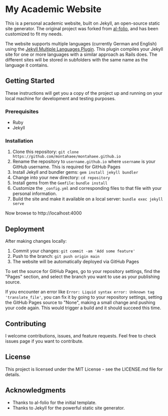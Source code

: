 # My Academic Website

This is a personal academic website, built on Jekyll, an open-source static site generator. The original project was forked from [al-folio](https://github.com/alshedivat/al-folio), and has been customized to fit my needs.

The website supports multiple languages (currently German and English) using the [Jekyll Multiple Languages Plugin](https://github.com/kurtsson/jekyll-multiple-languages-plugin). 
This plugin compiles your Jekyll site for one or more languages with a similar approach as Rails does. The different sites will
be stored in subfolders with the same name as the language it contains.


## Getting Started

These instructions will get you a copy of the project up and running on your local machine for development and testing purposes.

### Prerequisites

- Ruby
- Jekyll

### Installation

1. Clone this repository: `git clone https://github.com/montahaee/montahaee.github.io`
2. Rename the repository to `username.github.io` where `username` is your GitHub username. This is required for GitHub Pages
3. Install Jekyll and bundler gems: `gem install jekyll bundler`
4. Change into your new directory: `cd repository`
5. Install gems from the `Gemfile`: `bundle install`
6. Customize the `_config.yml` and corresponding files to that file with your personal information.
7. Build the site and make it available on a local server: `bundle exec jekyll serve`

Now browse to http://localhost:4000

## Deployment

After making changes locally:

1. Commit your changes: `git commit -am 'Add some feature'`
2. Push to the branch: `git push origin main`
3. The website will be automatically deployed via GitHub Pages

To set the source for GitHub Pages, go to your repository settings, find the "Pages" section, and select the branch you want to use as your publishing source.

If you encounter an error like `Error: Liquid syntax error: Unknown tag 'translate_file'`, you can fix it by going to your repository settings,
setting the GitHub Pages source to "None", making a small change and pushing your code again. This would trigger a build and it should succeed this time.

## Contributing

I welcome contributions, issues, and feature requests. Feel free to check issues page if you want to contribute.

## License

This project is licensed under the MIT License - see the LICENSE.md file for details.

## Acknowledgments

- Thanks to al-folio for the initial template.
- Thanks to Jekyll for the powerful static site generator.
